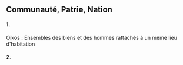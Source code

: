 ## Communauté, Patrie, Nation
#### 1.
Oikos : Ensembles des biens et des hommes rattachés à un même lieu d'habitation

#### 2.
